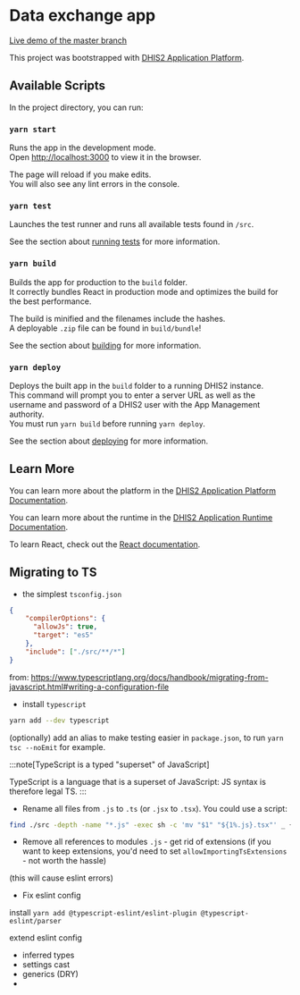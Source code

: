 # Data exchange app

[Live demo of the master branch](https://dhis2-data-exchange.netlify.app/#/)

This project was bootstrapped with [DHIS2 Application Platform](https://github.com/dhis2/app-platform).

## Available Scripts

In the project directory, you can run:

### `yarn start`

Runs the app in the development mode.<br />
Open [http://localhost:3000](http://localhost:3000) to view it in the browser.

The page will reload if you make edits.<br />
You will also see any lint errors in the console.

### `yarn test`

Launches the test runner and runs all available tests found in `/src`.<br />

See the section about [running tests](https://platform.dhis2.nu/#/scripts/test) for more information.

### `yarn build`

Builds the app for production to the `build` folder.<br />
It correctly bundles React in production mode and optimizes the build for the best performance.

The build is minified and the filenames include the hashes.<br />
A deployable `.zip` file can be found in `build/bundle`!

See the section about [building](https://platform.dhis2.nu/#/scripts/build) for more information.

### `yarn deploy`

Deploys the built app in the `build` folder to a running DHIS2 instance.<br />
This command will prompt you to enter a server URL as well as the username and password of a DHIS2 user with the App Management authority.<br/>
You must run `yarn build` before running `yarn deploy`.<br />

See the section about [deploying](https://platform.dhis2.nu/#/scripts/deploy) for more information.

## Learn More

You can learn more about the platform in the [DHIS2 Application Platform Documentation](https://platform.dhis2.nu/).

You can learn more about the runtime in the [DHIS2 Application Runtime Documentation](https://runtime.dhis2.nu/).

To learn React, check out the [React documentation](https://reactjs.org/).


## Migrating to TS

- the simplest `tsconfig.json`

```json
{
    "compilerOptions": {
      "allowJs": true,
      "target": "es5"
    },
    "include": ["./src/**/*"]
}
```
from: https://www.typescriptlang.org/docs/handbook/migrating-from-javascript.html#writing-a-configuration-file

- install `typescript`

```bash
yarn add --dev typescript
```

(optionally) add an alias to make testing easier in `package.json`, to run `yarn tsc --noEmit` for example.

:::note[TypeScript is a typed "superset" of JavaScript]

TypeScript is a language that is a superset of JavaScript: JS syntax is therefore legal TS. 
:::

- Rename all files from `.js` to `.ts` (or `.jsx` to `.tsx`). You could use a script:

```bash
find ./src -depth -name "*.js" -exec sh -c 'mv "$1" "${1%.js}.tsx"' _ {} \;
```

- Remove all references to modules `.js` - get rid of extensions (if you want to keep extensions, you'd need to set `allowImportingTsExtensions` - not worth the hassle)

(this will cause eslint errors)

- Fix eslint config

install `yarn add @typescript-eslint/eslint-plugin @typescript-eslint/parser`

extend eslint config

- inferred types
- settings cast
- generics (DRY)
- 